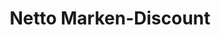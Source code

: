 ---
title: "Netto Marken-Discount"
url: /arnsberg/netto-marken-discount-kreuzstrasse/
shop: Supermarkt
---